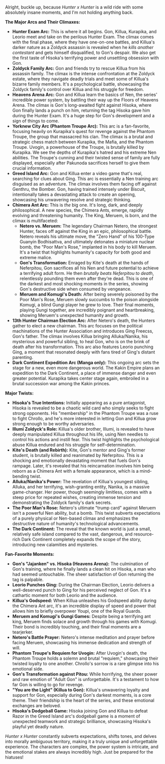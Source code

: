 Alright, buckle up, because *Hunter x Hunter* is a wild ride with some absolutely insane moments, and I'm not holding anything back.

**The Major Arcs and Their Climaxes:**

* **Hunter Exam Arc:** This is where it all begins. Gon, Killua, Kurapika, and Leorio meet and take on the perilous Hunter Exam. The climax comes with the final phase, where they have one-on-one battles, and Killua's darker nature as a Zoldyck assassin is revealed when he *kills another contestant* and gets himself disqualified, to Gon's despair. We also get the first taste of Hisoka's terrifying power and unsettling obsession with Gon.
* **Zoldyck Family Arc:** Gon and friends try to rescue Killua from his assassin family. The climax is the intense confrontation at the Zoldyck estate, where they navigate deadly trials and meet some of Killua's bizarre family members. It's a psychological battle, showcasing the Zoldyck family's control over Killua and his struggle for freedom.
* **Heavens Arena Arc:** Gon and Killua learn the basics of Nen, the series' incredible power system, by battling their way up the Floors of Heavens Arena. The climax is Gon's long-awaited fight against Hisoka, where Gon finally lands a punch on him, returning the tag Hisoka gave him during the Hunter Exam. It's a huge step for Gon's development and a sign of things to come.
* **Yorknew City Arc (Phantom Troupe Arc):** This arc is a fan-favorite, focusing heavily on Kurapika's quest for revenge against the Phantom Troupe, the group that massacred his clan. The climax is a brutal and strategic chess match between Kurapika, the Mafia, and the Phantom Troupe. Uvogin, a powerhouse of the Troupe, is brutally killed by Kurapika. We see the depths of Kurapika's hatred and his extreme Nen abilities. The Troupe's cunning and their twisted sense of family are fully displayed, especially after Pakunoda sacrifices herself to give them crucial information.
* **Greed Island Arc:** Gon and Killua enter a video game that's real, searching for clues about Ging. This arc is essentially a Nen training arc disguised as an adventure. The climax involves them facing off against Genthru, the Bomber. Gon, having trained intensely under Biscuit, intentionally takes a devastating attack to create an opening, showcasing his unwavering resolve and strategic thinking.
* **Chimera Ant Arc:** This is *the* big one. It's long, dark, and deeply philosophical. A new species, the Chimera Ants, emerge, rapidly evolving and threatening humanity. The King, Meruem, is born, and the climax is multifaceted:
    * **Netero vs. Meruem:** The legendary Chairman Netero, the strongest Hunter, faces off against the King in an epic, philosophical battle. Netero reveals his ultimate move, the "Zero Hand" of his 100-Type Guanyin Bodhisattva, and ultimately detonates a miniature nuclear bomb, the "Poor Man's Rose," implanted in his body to kill Meruem. It's a twist that highlights humanity's capacity for both good and extreme malice.
    * **Gon's Transformation:** Enraged by Kite's death at the hands of Neferpitou, Gon sacrifices all his Nen and future potential to achieve a terrifying adult form. He then *brutally beats Neferpitou to death*, relentlessly pounding them even after they're dead. This is one of the darkest and most shocking moments in the series, showing Gon's destructive side when consumed by vengeance.
    * **Meruem and Komugi's Death:** After being severely poisoned by the Poor Man's Rose, Meruem slowly succumbs to the poison alongside Komugi, a blind Gungi player he grew to love. Their final moments, playing Gungi together, are incredibly poignant and heartbreaking, showing Meruem's unexpected humanity and growth.
* **13th Hunter Chairman Election Arc:** After Netero's death, the Hunters gather to elect a new chairman. This arc focuses on the political machinations of the Hunter Association and introduces Ging Freecss, Gon's father. The climax involves Killua bringing Alluka/Nanika, his mysterious and powerful sibling, to heal Gon, who is on the brink of death after his transformation. This arc also features Leorio punching Ging, a moment that resonated deeply with fans tired of Ging's distant parenting.
* **Dark Continent Expedition Arc (Manga only):** This ongoing arc sets the stage for a new, even more dangerous world. The Kakin Empire plans an expedition to the Dark Continent, a place of immense danger and even greater potential. Kurapika takes center stage again, embroiled in a brutal succession war among the Kakin princes.

**Major Twists:**

* **Hisoka's True Intentions:** Initially appearing as a pure antagonist, Hisoka is revealed to be a chaotic wild card who simply seeks to fight strong opponents. His "membership" in the Phantom Troupe was a ruse to fight Chrollo, and he's more interested in letting Gon and Killua grow strong enough to be worthy adversaries.
* **Illumi Zoldyck's Role:** Killua's older brother, Illumi, is revealed to have deeply manipulated Killua throughout his life, using Nen needles to control his actions and instill fear. This twist highlights the psychological abuse Killua endured and his struggle for self-determination.
* **Kite's Death (and Rebirth):** Kite, Gon's mentor and Ging's former student, is brutally killed and reanimated by Neferpitou. This is a shocking and emotionally devastating moment that fuels Gon's rampage. Later, it's revealed that his reincarnation involves him being reborn as a Chimera Ant with a female appearance, which is a mind-bending twist.
* **Alluka/Nanika's Power:** The revelation of Killua's youngest sibling, Alluka, and her terrifying, wish-granting entity, Nanika, is a massive game-changer. Her power, though seemingly limitless, comes with a steep price for repeated wishes, creating immense tension and demonstrating the Zoldyck family's dark secrets.
* **The Poor Man's Rose:** Netero's ultimate "trump card" against Meruem isn't a powerful Nen ability, but a bomb. This twist subverts expectations of a purely physical or Nen-based climax and emphasizes the destructive nature of humanity's technological advancements.
* **The Dark Continent:** The reveal that the known world is just a small, relatively safe island compared to the vast, dangerous, and resource-rich Dark Continent completely expands the scope of the story, introducing new calamities and mysteries.

**Fan-Favorite Moments:**

* **Gon's "Jajanken" vs. Hisoka (Heavens Arena):** The culmination of Gon's training, where he finally lands a clean hit on Hisoka, a man who had seemed untouchable. The sheer satisfaction of Gon returning the tag is palpable.
* **Leorio Punches Ging:** During the Chairman Election, Leorio delivers a well-deserved punch to Ging for his perceived neglect of Gon. It's a cathartic moment for both Leorio and the audience.
* **Killua's Godspeed:** When Killua unleashes his Godspeed ability during the Chimera Ant arc, it's an incredible display of speed and power that allows him to briefly overpower Youpi, one of the Royal Guards.
* **Meruem and Komugi's Gungi Games:** Despite being a terrifying ant king, Meruem finds solace and growth through his games with Komugi. Their bond is incredibly touching, and their final moments are a tearjerker.
* **Netero's Battle Prayer:** Netero's intense meditation and prayer before facing Meruem, showcasing his immense dedication and strength of will.
* **Phantom Troupe's Requiem for Uvogin:** After Uvogin's death, the Phantom Troupe holds a solemn and brutal "requiem," showcasing their twisted loyalty to one another. Chrollo's sorrow is a rare glimpse into his emotional side.
* **Gon's Transformation against Pitou:** While horrifying, the sheer power and raw emotion of "Adult Gon" is unforgettable. It's a testament to how far Gon is willing to go for revenge.
* **"You are the Light" (Killua to Gon):** Killua's unwavering loyalty and support for Gon, especially during Gon's darkest moments, is a core theme. Their friendship is the heart of the series, and these emotional exchanges are beloved.
* **Hisoka's Dodgeball Game:** Hisoka joining Gon and Killua to defeat Razor in the Greed Island arc's dodgeball game is a moment of unexpected teamwork and strategic brilliance, showcasing Hisoka's playful yet deadly nature.

*Hunter x Hunter* constantly subverts expectations, shifts tones, and delves into morally ambiguous territory, making it a truly unique and unforgettable experience. The characters are complex, the power system is intricate, and the emotional stakes are always incredibly high. Just be prepared for the hiatuses!